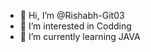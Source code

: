 - 👋 Hi, I’m @Rishabh-Git03
- 👀 I’m interested in Codding
- 🌱 I’m currently learning JAVA

<!---
Rishabh-Git03/Rishabh-Git03 is a ✨ special ✨ repository because its `README.md` (this file) appears on your GitHub profile.
You can click the Preview link to take a look at your changes.
--->
